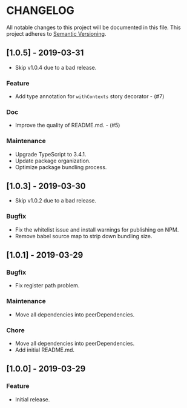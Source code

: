 # CHANGELOG

All notable changes to this project will be documented in this file.
This project adheres to [Semantic Versioning](http://semver.org/).


## [1.0.5] - 2019-03-31

- Skip v1.0.4 due to a bad release.

### Feature

- Add type annotation for `withContexts` story decorator - (#7)

### Doc

- Improve the quality of README.md. - (#5)

### Maintenance

- Upgrade TypeScript to 3.4.1.
- Update package organization.
- Optimize package bundling process.


## [1.0.3] - 2019-03-30

- Skip v1.0.2 due to a bad release.

### Bugfix

- Fix the whitelist issue and install warnings for publishing on NPM.
- Remove babel source map to strip down bundling size.


## [1.0.1] - 2019-03-29

### Bugfix

- Fix register path problem.

### Maintenance

- Move all dependencies into peerDependencies.

### Chore

- Move all dependencies into peerDependencies.
- Add initial README.md.


## [1.0.0] - 2019-03-29

### Feature

- Initial release.
